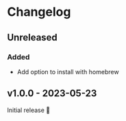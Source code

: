 # Changelog

## Unreleased

### Added
- Add option to install with homebrew

## v1.0.0 - 2023-05-23

Initial release 🚀
